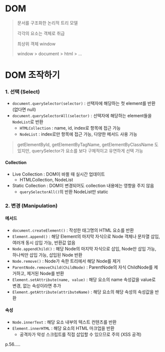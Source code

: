 # DOM

> 문서를 구조화한 논리적 트리 모델
>
> 각각의 요소는 객체로 취급
>
> 최상위 객체 window
>
> window > document > html > ...



# DOM 조작하기

### 1. 선택 (Select)

- `document.querySelector(selector)` : 선택자에 해당하는 첫 element를 반환 (없다면 null)
- `document.querySelectorAll(selector)` : 선택자에 해당하는 element들을 `NodeList`로 반환
  - `HTMLCollection` : name, id, index로 항목에 접근 가능
  - `NodeList` : index로만 항목에 접근 가능, 다양한 메서드 사용 가능


> getElementById, getElementByTagName, getElementByClassName 도 있지만, querySelector가 요소를 보다 구체적이고 유연하게 선택 가능



#### Collection

- Live Collection : DOM이 바뀔 때 실시간 업데이트
  - HTMLCollection, NodeList
- Static Collection : DOM이 변경되어도 collection 내용에는 영향을 주지 않음
  - `querySelectorAll()`의 반환 NodeList만 static



### 2. 변경 (Manipulation)

#### 메서드

- `document.createElement()` : 작성한 태그명의 HTML 요소를 반환
- `Element.append()` : 해당 Element의 마지막 자식으로 Node 객체나 문자열 삽입, 여러개 동시 삽입 가능, 반환값 없음
- `Node.appendChild()` : 해당 Node의 마지막 자식으로 삽입, Node만 삽입 가능, 하나씩만 삽입 가능, 삽입된 Node 반환
- `Node.remove()` : Node가 속한 트리에서 해당 Node를 제거
- `ParentNode.removeChild(ChildNode)` : ParentNode의 자식 ChildNode를 제거하고, 제거된 Node를 반환
- `Element.setAttribute(name, value)` : 해당 요소의 name 속성값을 value로 변경, 없는 속성이라면 추가
- `Element.getAttribute(attributeName)` : 해당 요소의 해당 속성의 속성값을 반환



#### 속성

- `Node.innerText` : 해당 요소 내부의 텍스트 컨텐츠를 반환
- `Element.innerHTML` : 해당 요소의 HTML 마크업을 반환
  - 공격자가 악성 스크립트를 직접 삽입할 수 있으므로 주의 (XSS 공격)



p.56.....